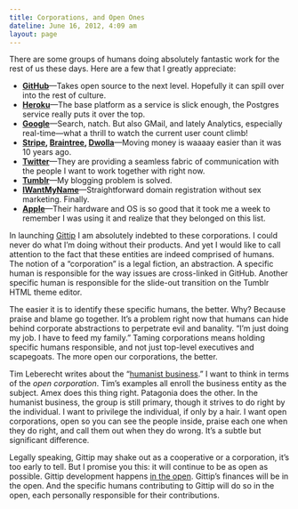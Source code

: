 ```yaml
---
title: Corporations, and Open Ones
dateline: June 16, 2012, 4:09 am
layout: page
---
```


<p>There are some groups of humans doing absolutely fantastic work for the rest
of us these days. Here are a few that I greatly appreciate:</p>

<ul>

<li><strong><a href="https://github.com/">GitHub</a></strong>&#8212;Takes
open source to the next level. Hopefully it can spill over into the rest of
culture.</li>

<li><strong><a href="http://www.heroku.com/">Heroku</a></strong>&#8212;The base
platform as a service is slick enough, the Postgres service really puts it over
the top.</li>

<li><strong><a href="http://www.google.com/">Google</a></strong>&#8212;Search,
natch. But also GMail, and lately Analytics, especially real-time&#8212;what a
thrill to watch the current user count climb!</li>

<li><strong><a href="https://stripe.com/">Stripe</a>, <a
href="https://www.braintreepayments.com/">Braintree</a>, <a
href="https://dwolla.com/">Dwolla</a></strong>&#8212;Moving money is waaaay
easier than it was 10 years ago.</li>

<li><strong><a href="https://twitter.com/">Twitter</a></strong>&#8212;They are
providing a seamless fabric of communication with the people I want to work
together with right now.</li>

<li><strong><a href="http://www.tumblr.com/">Tumblr</a></strong>&#8212;My
blogging problem is solved.</li>

<li><strong><a
href="http://iwantmyname.com/">IWantMyName</a></strong>&#8212;Straightforward
domain registration without sex marketing. Finally.</li>

<li><strong><a href="http://www.apple.com/">Apple</a></strong>&#8212;Their
hardware and OS is so good that it took me a week to remember I was using it and
realize that they belonged on this list.</li></ul>

<p>In launching <a href="https://www.gittip.com/">Gittip</a> I am
absolutely indebted to these corporations. I could never do what I&#8217;m doing
without their products. And yet I would like to call attention to the fact that
these entities are indeed comprised of humans. The notion of a
&#8220;corporation&#8221; is a legal fiction, an abstraction. A specific human
is responsible for the way issues are cross-linked in GitHub. Another specific
human is responsible for the slide-out transition on the Tumblr HTML
theme editor.</p>

<p>The easier it is to identify these specific humans, the better. Why? Because
praise and blame go together. It&#8217;s a problem right now that humans can
hide behind corporate abstractions to perpetrate evil and banality.
&#8220;I&#8217;m just doing my job. I have to feed my family.&#8221; Taming
corporations means holding specific humans responsible, and not just top-level
executives and scapegoats. The more open our corporations, the better.</p>

<p>Tim Leberecht writes about the &#8220;<a
href="http://www.fastcodesign.com/1669988/5-keys-to-building-a-business-that-
doesnt-bury-the-humans-at-its-core">humanist business</a>.&#8221; I want to
think in terms of the <em>open corporation</em>. Tim&#8217;s examples all enroll
the business entity as the subject. Amex does this thing right. Patagonia does
the other. In the humanist business, the group is still primary, though it
strives to do right by the individual. I want to privilege the individual, if
only by a hair. I want open corporations, open so you can see the people inside,
praise each one when they do right, and call them out when they do wrong.
It&#8217;s a subtle but significant difference.</p>

<p>Legally speaking, Gittip may shake out as a cooperative or a corporation,
it&#8217;s too early to tell. But I promise you this: it will continue to be as
open as possible. Gittip development happens <a
href="https://github.com/whit537/www.gittip.com">in the open</a>. Gittip&#8217;s
finances will be in the open. And the specific humans contributing to Gittip
will do so in the open, each personally responsible for their contributions.</p>
